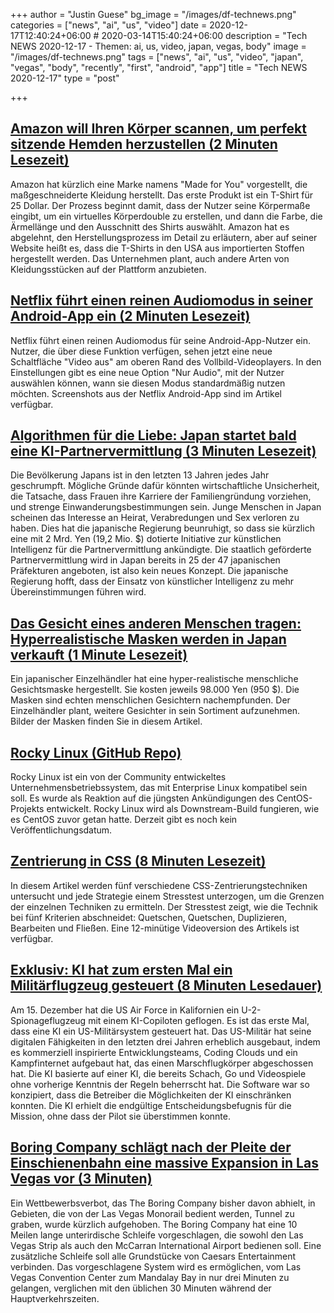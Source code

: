 +++
author = "Justin Guese"
bg_image = "/images/df-technews.png"
categories = ["news", "ai", "us", "video"]
date = 2020-12-17T12:40:24+06:00 # 2020-03-14T15:40:24+06:00
description = "Tech NEWS 2020-12-17 - Themen: ai, us, video, japan, vegas, body"
image = "/images/df-technews.png"
tags = ["news", "ai", "us", "video", "japan", "vegas", "body", "recently", "first", "android", "app"]
title = "Tech NEWS 2020-12-17"
type = "post"

+++

## [Amazon will Ihren Körper scannen, um perfekt sitzende Hemden herzustellen (2 Minuten Lesezeit)](https://www.fastcompany.com/90586835/amazon-wants-to-scan-your-body-to-make-perfectly-fitting-shirts/1/01000176706227f4-6b60db0e-fae1-4b07-a809-2252ad87da52-000000/RC37nGPS3K2wDbVg5QE7EI0Z1bapYKsFfsYwwBsuvVE=172)

 Amazon hat kürzlich eine Marke namens "Made for You" vorgestellt, die maßgeschneiderte Kleidung herstellt. Das erste Produkt ist ein T-Shirt für 25 Dollar. Der Prozess beginnt damit, dass der Nutzer seine Körpermaße eingibt, um ein virtuelles Körperdouble zu erstellen, und dann die Farbe, die Ärmellänge und den Ausschnitt des Shirts auswählt. Amazon hat es abgelehnt, den Herstellungsprozess im Detail zu erläutern, aber auf seiner Website heißt es, dass die T-Shirts in den USA aus importierten Stoffen hergestellt werden. Das Unternehmen plant, auch andere Arten von Kleidungsstücken auf der Plattform anzubieten.

## [Netflix führt einen reinen Audiomodus in seiner Android-App ein (2 Minuten Lesezeit)](https://www.androidpolice.com/2020/12/16/netflix-is-rolling-out-an-audio-only-mode/?scrolla=5eb6d68b7fedc32c19ef33b4/1/01000176706227f4-6b60db0e-fae1-4b07-a809-2252ad87da52-000000/wOLfrpbIj9xzlc75NJL6wE1Q0tT6gGytMGBb3NDcUos=172)

 Netflix führt einen reinen Audiomodus für seine Android-App-Nutzer ein. Nutzer, die über diese Funktion verfügen, sehen jetzt eine neue Schaltfläche "Video aus" am oberen Rand des Vollbild-Videoplayers. In den Einstellungen gibt es eine neue Option "Nur Audio", mit der Nutzer auswählen können, wann sie diesen Modus standardmäßig nutzen möchten. Screenshots aus der Netflix Android-App sind im Artikel verfügbar.

## [Algorithmen für die Liebe: Japan startet bald eine KI-Partnervermittlung (3 Minuten Lesezeit)](https://singularityhub.com/2020/12/16/algorithms-for-love-japan-will-soon-launch-an-ai-dating-service//1/01000176706227f4-6b60db0e-fae1-4b07-a809-2252ad87da52-000000/NKBMwiVpKF04VvdSHUmW9ciw03f5N0v-4kNGfMr9XJk=172)

 Die Bevölkerung Japans ist in den letzten 13 Jahren jedes Jahr geschrumpft. Mögliche Gründe dafür könnten wirtschaftliche Unsicherheit, die Tatsache, dass Frauen ihre Karriere der Familiengründung vorziehen, und strenge Einwanderungsbestimmungen sein. Junge Menschen in Japan scheinen das Interesse an Heirat, Verabredungen und Sex verloren zu haben. Dies hat die japanische Regierung beunruhigt, so dass sie kürzlich eine mit 2 Mrd. Yen (19,2 Mio. $) dotierte Initiative zur künstlichen Intelligenz für die Partnervermittlung ankündigte. Die staatlich geförderte Partnervermittlung wird in Japan bereits in 25 der 47 japanischen Präfekturen angeboten, ist also kein neues Konzept. Die japanische Regierung hofft, dass der Einsatz von künstlicher Intelligenz zu mehr Übereinstimmungen führen wird.

## [Das Gesicht eines anderen Menschen tragen: Hyperrealistische Masken werden in Japan verkauft (1 Minute Lesezeit)](https://www.reuters.com/article/japan-masks-idUSKBN28Q194)

 Ein japanischer Einzelhändler hat eine hyper-realistische menschliche Gesichtsmaske hergestellt. Sie kosten jeweils 98.000 Yen (950 $). Die Masken sind echten menschlichen Gesichtern nachempfunden. Der Einzelhändler plant, weitere Gesichter in sein Sortiment aufzunehmen. Bilder der Masken finden Sie in diesem Artikel.

## [Rocky Linux (GitHub Repo)](https://github.com/rocky-linux/rocky/1/01000176706227f4-6b60db0e-fae1-4b07-a809-2252ad87da52-000000/zITcREzs30rZ-HUjBCuMOLCdqYXBqDeTpV3B_UfPU4c=172)

 Rocky Linux ist ein von der Community entwickeltes Unternehmensbetriebssystem, das mit Enterprise Linux kompatibel sein soll. Es wurde als Reaktion auf die jüngsten Ankündigungen des CentOS-Projekts entwickelt. Rocky Linux wird als Downstream-Build fungieren, wie es CentOS zuvor getan hatte. Derzeit gibt es noch kein Veröffentlichungsdatum.

## [Zentrierung in CSS (8 Minuten Lesezeit)](https://web.dev/centering-in-css//1/01000176706227f4-6b60db0e-fae1-4b07-a809-2252ad87da52-000000/OVuwBspd5g_r64Bq39XFVMOaVt6A6O7zy9phLrVty24=172)

 In diesem Artikel werden fünf verschiedene CSS-Zentrierungstechniken untersucht und jede Strategie einem Stresstest unterzogen, um die Grenzen der einzelnen Techniken zu ermitteln. Der Stresstest zeigt, wie die Technik bei fünf Kriterien abschneidet: Quetschen, Quetschen, Duplizieren, Bearbeiten und Fließen. Eine 12-minütige Videoversion des Artikels ist verfügbar.

## [Exklusiv: KI hat zum ersten Mal ein Militärflugzeug gesteuert (8 Minuten Lesedauer)](https://www.popularmechanics.com/military/aviation/a34978872/artificial-intelligence-controls-u2-spy-plane-air-force-exclusive/)

 Am 15. Dezember hat die US Air Force in Kalifornien ein U-2-Spionageflugzeug mit einem KI-Copiloten geflogen. Es ist das erste Mal, dass eine KI ein US-Militärsystem gesteuert hat. Das US-Militär hat seine digitalen Fähigkeiten in den letzten drei Jahren erheblich ausgebaut, indem es kommerziell inspirierte Entwicklungsteams, Coding Clouds und ein Kampfinternet aufgebaut hat, das einen Marschflugkörper abgeschossen hat. Die KI basierte auf einer KI, die bereits Schach, Go und Videospiele ohne vorherige Kenntnis der Regeln beherrscht hat. Die Software war so konzipiert, dass die Betreiber die Möglichkeiten der KI einschränken konnten. Die KI erhielt die endgültige Entscheidungsbefugnis für die Mission, ohne dass der Pilot sie überstimmen konnte.

## [Boring Company schlägt nach der Pleite der Einschienenbahn eine massive Expansion in Las Vegas vor (3 Minuten)](https://www.theverge.com/2020/12/15/22176596/elon-musk-boring-company-las-vegas-strip-tesla-tunnels/1/01000176706227f4-6b60db0e-fae1-4b07-a809-2252ad87da52-000000/LNuRsYhOLbAinxt1_rAOQOO9TlrV2rybWLGrdabs5XE=172)

 Ein Wettbewerbsverbot, das The Boring Company bisher davon abhielt, in Gebieten, die von der Las Vegas Monorail bedient werden, Tunnel zu graben, wurde kürzlich aufgehoben. The Boring Company hat eine 10 Meilen lange unterirdische Schleife vorgeschlagen, die sowohl den Las Vegas Strip als auch den McCarran International Airport bedienen soll. Eine zusätzliche Schleife soll alle Grundstücke von Caesars Entertainment verbinden. Das vorgeschlagene System wird es ermöglichen, vom Las Vegas Convention Center zum Mandalay Bay in nur drei Minuten zu gelangen, verglichen mit den üblichen 30 Minuten während der Hauptverkehrszeiten.

